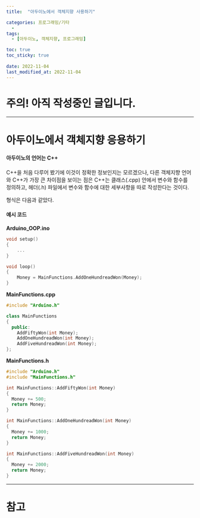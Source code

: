 ```yaml
---
title:  "아두이노에서 객체지향 사용하기"

categories: 프로그래밍/기타
  - 
tags:
  - [아두이노, 객체지향, 프로그래밍]

toc: true
toc_sticky: true
 
date: 2022-11-04
last_modified_at: 2022-11-04
---
```


<h1>주의! 아직 작성중인 글입니다.</h1>

---

<h1>아두이노에서 객체지향 응용하기</h1>


<h4>아두이노의 언어는 C++</h4>
C++을 처음 다루어 봤기에 이것이 정확한 정보인지는 모르겠으나, 다른 객체지향 언어와 C++가 가장 큰 차이점을 보이는 점은 C++는 클래스(.cpp) 안에서 변수와 함수를 정의하고, 헤더(.h) 파일에서 변수와 함수에 대한 세부사항을 따로 작성한다는 것이다.

형식은 다음과 같았다.

<h4>예시 코드</h4>

<b>Arduino_OOP.ino</b>

```C++
void setup()
{
    ...
}

void loop()
{
    Money = MainFunctions.AddOneHundreadWon(Money);
}
```


<b>MainFunctions.cpp</b>

```C++
#include "Arduino.h"

class MainFunctions
{
  public:
    AddFiftyWon(int Money);
    AddOneHundreadWon(int Money);
    AddFiveHundreadWon(int Money);
};
```

<b>MainFunctions.h</b>

```C++
#include "Arduino.h"
#include "MainFunctions.h"

int MainFunctions::AddFiftyWon(int Money)
{
  Money += 500;
  return Money;
}

int MainFunctions::AddOneHundreadWon(int Money)
{
  Money += 1000;
  return Money;
}

int MainFunctions::AddFiveHundreadWon(int Money)
{
  Money += 2000;
  return Money;
}
```

---
<h1>참고</h1>